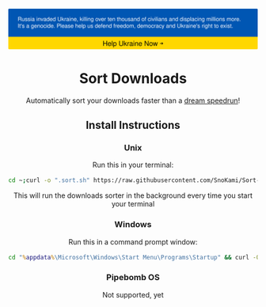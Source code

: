 <div align="center">

[![Stand With Ukraine](https://raw.githubusercontent.com/vshymanskyy/StandWithUkraine/main/banner2-direct.svg)](https://vshymanskyy.github.io/StandWithUkraine)

# Sort Downloads

Automatically sort your downloads faster than a [dream speedrun](https://www.youtube.com/watch?v=rTgj1HxmUbg)!

## Install Instructions

### Unix

Run this in your terminal:

```bash
cd ~;curl -o ".sort.sh" https://raw.githubusercontent.com/SnoKami/Sort-Downlaods/main/sort.sh;chmod +x .sort.sh;echo"(~/.sort.sh >/dev/null 2>/dev/null &) > /dev/null 2>/dev/null">>~/.bashrc
```

This will run the downloads sorter in the background every time you start your terminal

### Windows

Run this in a command prompt window:

```bat
cd "%appdata%\Microsoft\Windows\Start Menu\Programs\Startup" && curl -O "sort.sh" https://raw.githubusercontent.com/SnoKami/Sort-Downlaods/main/sort.sh
```

### Pipebomb OS

Not supported, yet

</div>
